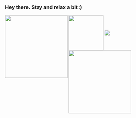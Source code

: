 ### Hey there. Stay and relax a bit :)
<img align="center" style="width: 115px;" src="https://steamuserimages-a.akamaihd.net/ugc/1631947648964785474/81CBA15178466DD47195A239232202E78987B714/?imw=5000&imh=5000&ima=fit&impolicy=Letterbox&imcolor=%23000000&letterbox=false" />
<img align="left"  src="https://github-readme-stats.vercel.app/api?username=Ash-broccoli&theme=midnight-purple&show_icons=true" style="max-width:100%;height: 205px;"/>
<img align="left" src="https://github-readme-stats.vercel.app/api/top-langs/?username=Ash-broccoli&theme=midnight-purple&show_icons=true" style="max-width:100%;height: 205px;"/>
<img align="center" src="https://activity-graph.herokuapp.com/graph?username=Ash-broccoli&custom_title=My%20Contributions%20&hide_border=false&bg_color=000000&color=ffffff&line=813bd3&point=80bda5&area=true" /><!--
**Ash-broccoli/Ash-broccoli** is a ✨ _special_ ✨ repository because its `README.md` (this file) appears on your GitHub profile.

Here are some ideas to get you started:

- 🔭 I’m currently working on ...
- 🌱 I’m currently learning ...
- 👯 I’m looking to collaborate on ...
- 🤔 I’m looking for help with ...
- 💬 Ask me about ...
- 📫 How to reach me: ...
- 😄 Pronouns: ...
- ⚡ Fun fact: ...
-->
